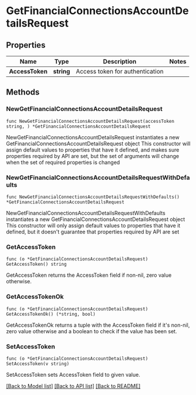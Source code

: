 # GetFinancialConnectionsAccountDetailsRequest

## Properties

Name | Type | Description | Notes
------------ | ------------- | ------------- | -------------
**AccessToken** | **string** | Access token for authentication | 

## Methods

### NewGetFinancialConnectionsAccountDetailsRequest

`func NewGetFinancialConnectionsAccountDetailsRequest(accessToken string, ) *GetFinancialConnectionsAccountDetailsRequest`

NewGetFinancialConnectionsAccountDetailsRequest instantiates a new GetFinancialConnectionsAccountDetailsRequest object
This constructor will assign default values to properties that have it defined,
and makes sure properties required by API are set, but the set of arguments
will change when the set of required properties is changed

### NewGetFinancialConnectionsAccountDetailsRequestWithDefaults

`func NewGetFinancialConnectionsAccountDetailsRequestWithDefaults() *GetFinancialConnectionsAccountDetailsRequest`

NewGetFinancialConnectionsAccountDetailsRequestWithDefaults instantiates a new GetFinancialConnectionsAccountDetailsRequest object
This constructor will only assign default values to properties that have it defined,
but it doesn't guarantee that properties required by API are set

### GetAccessToken

`func (o *GetFinancialConnectionsAccountDetailsRequest) GetAccessToken() string`

GetAccessToken returns the AccessToken field if non-nil, zero value otherwise.

### GetAccessTokenOk

`func (o *GetFinancialConnectionsAccountDetailsRequest) GetAccessTokenOk() (*string, bool)`

GetAccessTokenOk returns a tuple with the AccessToken field if it's non-nil, zero value otherwise
and a boolean to check if the value has been set.

### SetAccessToken

`func (o *GetFinancialConnectionsAccountDetailsRequest) SetAccessToken(v string)`

SetAccessToken sets AccessToken field to given value.



[[Back to Model list]](../README.md#documentation-for-models) [[Back to API list]](../README.md#documentation-for-api-endpoints) [[Back to README]](../README.md)


